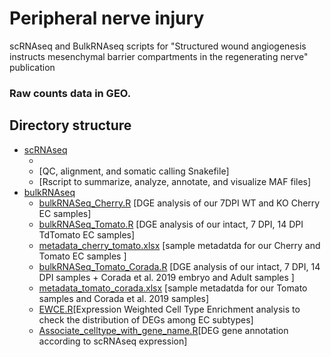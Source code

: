 # Peripheral nerve injury
scRNAseq and BulkRNAseq scripts for "Structured wound angiogenesis instructs mesenchymal barrier compartments in the regenerating nerve" publication 

### Raw counts data in GEO. 

## Directory structure


 * [scRNAseq](./scRNAseq)
   * [](./qc_and_somatic_mutation_calling) 
   * [](./Snakefile) [QC, alignment, and somatic calling Snakefile]
   * [](./Plot_MAF.R) [Rscript to summarize, analyze, annotate, and visualize MAF files]
 * [bulkRNAseq](./bulkRNAseq) 
   * [bulkRNASeq_Cherry.R](./bulkRNAseq/bulkRNASeq_Cherry.R) [DGE analysis of our 7DPI WT and KO Cherry EC samples]
   * [bulkRNASeq_Tomato.R](./bulkRNAseq/bulkRNASeq_Tomato.R) [DGE analysis of our intact, 7 DPI, 14 DPI TdTomato EC samples]
   * [metadata_cherry_tomato.xlsx](./bulkRNAseq/metadata_cherry_tomato.xlsx) [sample metadatda for our Cherry and Tomato EC samples ]
   * [bulkRNASeq_Tomato_Corada.R](./bulkRNAseq/bulkRNASeq_Tomato_Corada.R) [DGE analysis of our intact, 7 DPI, 14 DPI samples + Corada et al. 2019 embryo and Adult samples ]
   * [metadata_tomato_corada.xlsx](./bulkRNAseq/metadata_tomato_corada.xlsx) [sample metadatda for our Tomato samples and Corada et al. 2019 samples]
   * [EWCE.R](./bulkRNAseq/EWCE.R)[Expression Weighted Cell Type Enrichment analysis to check the distribution of DEGs among EC subtypes]
   * [Associate_celltype_with_gene_name.R](./bulkRNAseq/Associate_celltype_with_gene_name.R)[DEG gene annotation according to scRNAseq expression]





